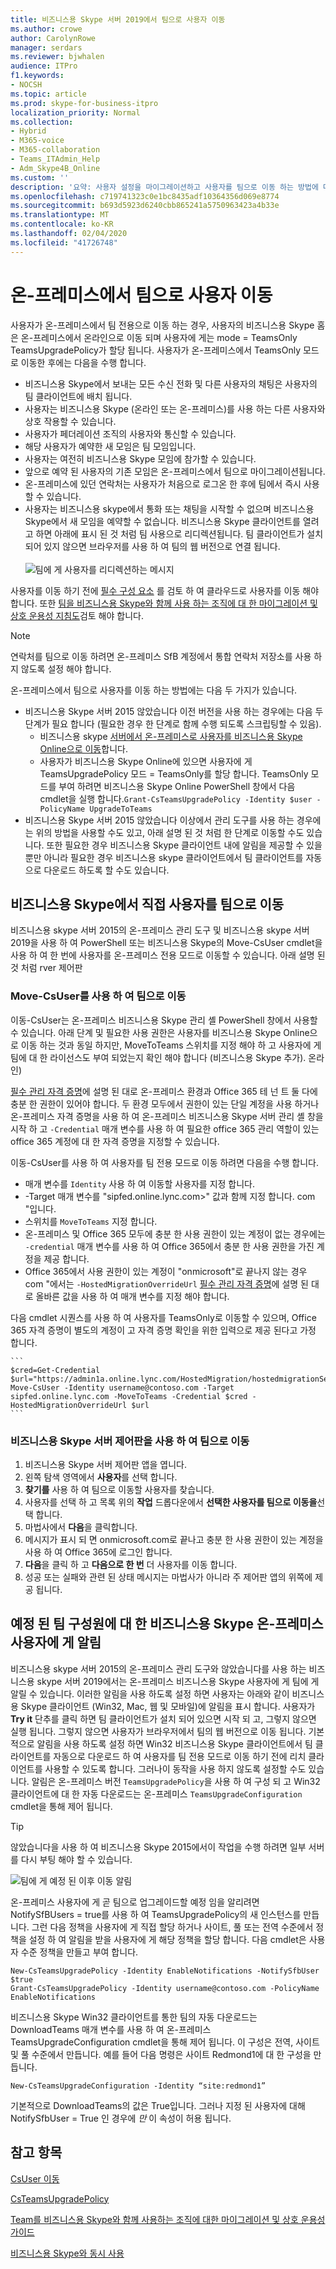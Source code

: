 ```yaml
---
title: 비즈니스용 Skype 서버 2019에서 팀으로 사용자 이동
ms.author: crowe
author: CarolynRowe
manager: serdars
ms.reviewer: bjwhalen
audience: ITPro
f1.keywords:
- NOCSH
ms.topic: article
ms.prod: skype-for-business-itpro
localization_priority: Normal
ms.collection:
- Hybrid
- M365-voice
- M365-collaboration
- Teams_ITAdmin_Help
- Adm_Skype4B_Online
ms.custom: ''
description: '요약: 사용자 설정을 마이그레이션하고 사용자를 팀으로 이동 하는 방법에 대해 알아봅니다.'
ms.openlocfilehash: c719741323c0e1bc8435adf10364356d069e8774
ms.sourcegitcommit: b693d5923d6240cbb865241a5750963423a4b33e
ms.translationtype: MT
ms.contentlocale: ko-KR
ms.lasthandoff: 02/04/2020
ms.locfileid: "41726748"
---
```

# <a name="move-users-from-on-premises-to-teams"></a>온-프레미스에서 팀으로 사용자 이동

사용자가 온-프레미스에서 팀 전용으로 이동 하는 경우, 사용자의 비즈니스용 Skype 홈은 온-프레미스에서 온라인으로 이동 되며 사용자에 게는 mode = TeamsOnly TeamsUpgradePolicy가 할당 됩니다.  사용자가 온-프레미스에서 TeamsOnly 모드로 이동한 후에는 다음을 수행 합니다.

- 비즈니스용 Skype에서 보내는 모든 수신 전화 및 다른 사용자의 채팅은 사용자의 팀 클라이언트에 배치 됩니다.
- 사용자는 비즈니스용 Skype (온라인 또는 온-프레미스)를 사용 하는 다른 사용자와 상호 작용할 수 있습니다.
- 사용자가 페더레이션 조직의 사용자와 통신할 수 있습니다.
- 해당 사용자가 예약한 새 모임은 팀 모임입니다.
- 사용자는 여전히 비즈니스용 Skype 모임에 참가할 수 있습니다.
- 앞으로 예약 된 사용자의 기존 모임은 온-프레미스에서 팀으로 마이그레이션됩니다.
- 온-프레미스에 있던 연락처는 사용자가 처음으로 로그온 한 후에 팀에서 즉시 사용할 수 있습니다.
- 사용자는 비즈니스용 skype에서 통화 또는 채팅을 시작할 수 없으며 비즈니스용 Skype에서 새 모임을 예약할 수 없습니다. 비즈니스용 Skype 클라이언트를 열려고 하면 아래에 표시 된 것 처럼 팀 사용으로 리디렉션됩니다. 팀 클라이언트가 설치 되어 있지 않으면 브라우저를 사용 하 여 팀의 웹 버전으로 연결 됩니다.<br><br>
    ![팀에 게 사용자를 리디렉션하는 메시지](../media/go-to-teams-page.png)

사용자를 이동 하기 전에 [필수 구성 요소](move-users-between-on-premises-and-cloud.md#prerequisites) 를 검토 하 여 클라우드로 사용자를 이동 해야 합니다. 또한 [팀을 비즈니스용 Skype와 함께 사용 하는 조직에 대 한 마이그레이션 및 상호 운용성 지침도](/microsoftteams/migration-interop-guidance-for-teams-with-skype)검토 해야 합니다.


> [!NOTE]
> 연락처를 팀으로 이동 하려면 온-프레미스 SfB 계정에서 통합 연락처 저장소를 사용 하지 않도록 설정 해야 합니다.


온-프레미스에서 팀으로 사용자를 이동 하는 방법에는 다음 두 가지가 있습니다.

- 비즈니스용 Skype 서버 2015 않았습니다 이전 버전을 사용 하는 경우에는 다음 두 단계가 필요 합니다 (필요한 경우 한 단계로 함께 수행 되도록 스크립팅할 수 있음).
  - 비즈니스용 skype [서버에서 온-프레미스로 사용자를 비즈니스용 Skype Online으로 이동](move-users-from-on-premises-to-skype-for-business-online.md)합니다.
  - 사용자가 비즈니스용 Skype Online에 있으면 사용자에 게 TeamsUpgradePolicy 모드 = TeamsOnly를 할당 합니다. TeamsOnly 모드를 부여 하려면 비즈니스용 Skype Online PowerShell 창에서 다음 cmdlet을 실행 합니다.`Grant-CsTeamsUpgradePolicy -Identity $user -PolicyName UpgradeToTeams`
- 비즈니스용 Skype 서버 2015 않았습니다 이상에서 관리 도구를 사용 하는 경우에는 위의 방법을 사용할 수도 있고, 아래 설명 된 것 처럼 한 단계로 이동할 수도 있습니다. 또한 필요한 경우 비즈니스용 Skype 클라이언트 내에 알림을 제공할 수 있을 뿐만 아니라 필요한 경우 비즈니스용 skype 클라이언트에서 팀 클라이언트를 자동으로 다운로드 하도록 할 수도 있습니다.

## <a name="move-a-user-directly-from-skype-for-business-on-premises-to-teams-only"></a>비즈니스용 Skype에서 직접 사용자를 팀으로 이동

비즈니스용 skype 서버 2015의 온-프레미스 관리 도구 및 비즈니스용 skype 서버 2019을 사용 하 여 PowerShell 또는 비즈니스용 Skype의 Move-CsUser cmdlet을 사용 하 여 한 번에 사용자를 온-프레미스 전용 모드로 이동할 수 있습니다. 아래 설명 된 것 처럼 rver 제어판

### <a name="move-to-teams-using-move-csuser"></a>Move-CsUser를 사용 하 여 팀으로 이동

이동-CsUser는 온-프레미스 비즈니스용 Skype 관리 셸 PowerShell 창에서 사용할 수 있습니다. 아래 단계 및 필요한 사용 권한은 사용자를 비즈니스용 Skype Online으로 이동 하는 것과 동일 하지만, MoveToTeams 스위치를 지정 해야 하 고 사용자에 게 팀에 대 한 라이선스도 부여 되었는지 확인 해야 합니다 (비즈니스용 Skype 추가). 온라인)

[필수 관리 자격 증명](move-users-between-on-premises-and-cloud.md#required-administrative-credentials)에 설명 된 대로 온-프레미스 환경과 Office 365 테 넌 트 둘 다에 충분 한 권한이 있어야 합니다. 두 환경 모두에서 권한이 있는 단일 계정을 사용 하거나 온-프레미스 자격 증명을 사용 하 여 온-프레미스 비즈니스용 Skype 서버 관리 셸 창을 시작 하 고 `-Credential` 매개 변수를 사용 하 여 필요한 office 365 관리 역할이 있는 office 365 계정에 대 한 자격 증명을 지정할 수 있습니다.

이동-CsUser를 사용 하 여 사용자를 팀 전용 모드로 이동 하려면 다음을 수행 합니다.

- 매개 변수를 `Identity` 사용 하 여 이동할 사용자를 지정 합니다.
- -Target 매개 변수를 "sipfed.online.lync.com>" 값과 함께 지정 합니다. <span>com "입니다.
- 스위치를 `MoveToTeams` 지정 합니다.
- 온-프레미스 및 Office 365 모두에 충분 한 사용 권한이 있는 계정이 없는 경우에는 `-credential` 매개 변수를 사용 하 여 Office 365에서 충분 한 사용 권한을 가진 계정을 제공 합니다.
- Office 365에서 사용 권한이 있는 계정이 "onmicrosoft"로 끝나지 않는 경우 <span>com "에서는 `-HostedMigrationOverrideUrl` [필수 관리 자격 증명](move-users-between-on-premises-and-cloud.md#required-administrative-credentials)에 설명 된 대로 올바른 값을 사용 하 여 매개 변수를 지정 해야 합니다.

다음 cmdlet 시퀀스를 사용 하 여 사용자를 TeamsOnly로 이동할 수 있으며, Office 365 자격 증명이 별도의 계정이 고 자격 증명 확인을 위한 입력으로 제공 된다고 가정 합니다.

    ```
    $cred=Get-Credential
    $url="https://admin1a.online.lync.com/HostedMigration/hostedmigrationService.svc"
    Move-CsUser -Identity username@contoso.com -Target sipfed.online.lync.com -MoveToTeams -Credential $cred -HostedMigrationOverrideUrl $url
    ```

### <a name="move-to-teams-using-skype-for-business-server-control-panel"></a>비즈니스용 Skype 서버 제어판을 사용 하 여 팀으로 이동

1. 비즈니스용 Skype 서버 제어판 앱을 엽니다.
2. 왼쪽 탐색 영역에서 **사용자**를 선택 합니다.
3. **찾기를** 사용 하 여 팀으로 이동할 사용자를 찾습니다.
4. 사용자를 선택 하 고 목록 위의 **작업** 드롭다운에서 **선택한 사용자를 팀으로 이동을**선택 합니다.
5. 마법사에서 **다음**을 클릭합니다.
6. 메시지가 표시 되 면 onmicrosoft.com로 끝나고 충분 한 사용 권한이 있는 계정을 사용 하 여 Office 365에 로그인 합니다.
7. **다음**을 클릭 하 고 **다음으로 한 번** 더 사용자를 이동 합니다.
8. 성공 또는 실패와 관련 된 상태 메시지는 마법사가 아니라 주 제어판 앱의 위쪽에 제공 됩니다.

## <a name="notify-your-skype-for-business-on-premises-users-of-the-upcoming-move-to-teams"></a>예정 된 팀 구성원에 대 한 비즈니스용 Skype 온-프레미스 사용자에 게 알림

비즈니스용 skype 서버 2015의 온-프레미스 관리 도구와 않았습니다를 사용 하는 비즈니스용 skype 서버 2019에서는 온-프레미스 비즈니스용 Skype 사용자에 게 팀에 게 알릴 수 있습니다. 이러한 알림을 사용 하도록 설정 하면 사용자는 아래와 같이 비즈니스용 Skype 클라이언트 (Win32, Mac, 웹 및 모바일)에 알림을 표시 합니다. 사용자가 **Try it** 단추를 클릭 하면 팀 클라이언트가 설치 되어 있으면 시작 되 고, 그렇지 않으면 실행 됩니다. 그렇지 않으면 사용자가 브라우저에서 팀의 웹 버전으로 이동 됩니다. 기본적으로 알림을 사용 하도록 설정 하면 Win32 비즈니스용 Skype 클라이언트에서 팀 클라이언트를 자동으로 다운로드 하 여 사용자를 팀 전용 모드로 이동 하기 전에 리치 클라이언트를 사용할 수 있도록 합니다. 그러나이 동작을 사용 하지 않도록 설정할 수도 있습니다.  알림은 온-프레미스 버전 `TeamsUpgradePolicy`을 사용 하 여 구성 되 고 Win32 클라이언트에 대 한 자동 다운로드는 온-프레미스 `TeamsUpgradeConfiguration` cmdlet을 통해 제어 됩니다.

> [!TIP]
> 않았습니다을 사용 하 여 비즈니스용 Skype 2015에서이 작업을 수행 하려면 일부 서버를 다시 부팅 해야 할 수 있습니다.

![팀에 게 예정 된 이후 이동 알림](../media/teams-upgrade-notification.png)

온-프레미스 사용자에 게 곧 팀으로 업그레이드할 예정 임을 알리려면 NotifySfBUsers = true를 사용 하 여 TeamsUpgradePolicy의 새 인스턴스를 만듭니다. 그런 다음 정책을 사용자에 게 직접 할당 하거나 사이트, 풀 또는 전역 수준에서 정책을 설정 하 여 알림을 받을 사용자에 게 해당 정책을 할당 합니다. 다음 cmdlet은 사용자 수준 정책을 만들고 부여 합니다.

```
New-CsTeamsUpgradePolicy -Identity EnableNotifications -NotifySfbUser $true
Grant-CsTeamsUpgradePolicy -Identity username@contoso.com -PolicyName EnableNotifications
```

비즈니스용 Skype Win32 클라이언트를 통한 팀의 자동 다운로드는 DownloadTeams 매개 변수를 사용 하 여 온-프레미스 TeamsUpgradeConfiguration cmdlet을 통해 제어 됩니다. 이 구성은 전역, 사이트 및 풀 수준에서 만듭니다. 예를 들어 다음 명령은 사이트 Redmond1에 대 한 구성을 만듭니다.

`New-CsTeamsUpgradeConfiguration -Identity “site:redmond1”`

기본적으로 DownloadTeams의 값은 True입니다. 그러나 지정 된 사용자에 대해 NotifySfbUser = True 인 경우에 *만* 이 속성이 허용 됩니다.

## <a name="see-also"></a>참고 항목

[CsUser 이동](https://docs.microsoft.com/powershell/module/skype/move-csuser)

[CsTeamsUpgradePolicy](https://docs.microsoft.com/powershell/module/skype/grant-csteamsupgradepolicy
)

[Team를 비즈니스용 Skype와 함께 사용하는 조직에 대한 마이그레이션 및 상호 운용성 가이드](/microsoftteams/migration-interop-guidance-for-teams-with-skype)

[비즈니스용 Skype와 동시 사용](/microsoftteams/coexistence-chat-calls-presence)
